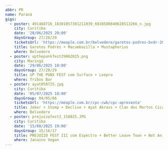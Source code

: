 ```yaml
---
abbr: PR
name: Paraná
gigs:
  - poster: 491468716_18301057381211039_6038580840628513266_n.jpg
    city: Curitiba
    date: '28/06/2025 20:00'
    daysGroup: 27/28/29
    ticketsUrl: 'https://meaple.com.br/belvedere/garotos-podres-bvdr-2025'
    title: Garotos Podres + Macumbazilla + Mustaphorius
    where: Belvedere
  - poster: upthepunkfest29062025.png
    city: Maringá
    date: '29/06/2025 18:00'
    daysGroup: 27/28/29
    title: UP THE PUNX FEST com Surface + Leepra
    where: Tribos Bar
  - poster: ayat050725.jpg
    city: Curitiba
    date: '05/07/2025 18:00'
    daysGroup: 04/05/06
    ticketsUrl: 'https://meaple.com.br/cpc-cwb/cpc-apresenta'
    title: Joker + Stomp + Declive + Ayat Akrass + Clan dos Mortos Cicatriz + Your Fall
    where: Belvedere
  - poster: prejuizofest3_150825.JPG
    city: Curitiba
    date: '15/08/2025 19:00'
    daysGroup: 15/16/17
    title: PREJUÍZO FEST III com Espectro + Better Leave Town + Not An Ideal Boy + Sometimes Sad
    where: Janaino Vegan
---
```


